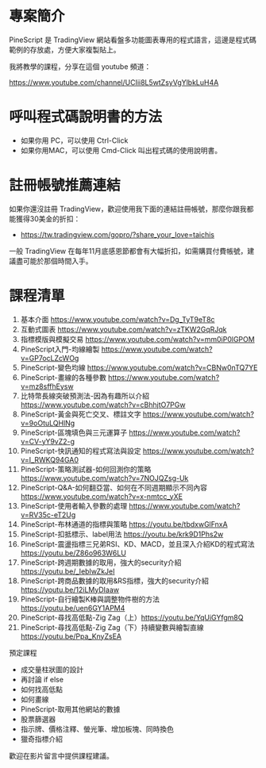 # 專案簡介

PineScript 是 TradingView 網站看盤多功能圖表專用的程式語言，這邊是程式碼範例的存放處，方便大家複製貼上。

我將教學的課程，分享在這個 youtube 頻道：

https://www.youtube.com/channel/UCIii8L5wtZsyVgYlbkLuH4A

# 呼叫程式碼說明書的方法

* 如果你用 PC，可以使用 Ctrl-Click
* 如果你用MAC，可以使用 Cmd-Click
叫出程式碼的使用說明書。

# 註冊帳號推薦連結

如果你還沒註冊 TradingView，歡迎使用我下面的連結註冊帳號，那麼你跟我都能獲得30美金的折扣：

* https://tw.tradingview.com/gopro/?share_your_love=taichis

一般 TradingView 在每年11月底感恩節都會有大幅折扣，如需購買付費帳號，建議盡可能於那個時間入手。

# 課程清單

1. 基本介面  https://www.youtube.com/watch?v=Dg_TyT9eT8c
2. 互動式圖表 https://www.youtube.com/watch?v=zTKW2GqRJqk
3. 指標模版與模擬交易 https://www.youtube.com/watch?v=mm0iP0lGPOM
4. PineScript入門-均線繪製 https://www.youtube.com/watch?v=GP7ocLZcWOg
5. PineScript-變色均線 https://www.youtube.com/watch?v=CBNw0nTQ7YE
6. PineScript-畫線的各種參數 https://www.youtube.com/watch?v=mz8sffhEysw
7. 比特幣長線突破預測法-因為有趣所以介紹 https://www.youtube.com/watch?v=cBhhjtO7PGw
8. PineScript-黃金與死亡交叉、標註文字  https://www.youtube.com/watch?v=9oOtuLQHlNg
9. PineScript-區塊填色與三元運算子  https://www.youtube.com/watch?v=CV-yY9vZ2-g
10. PineScript-快訊通知的程式寫法與設定  https://www.youtube.com/watch?v=I_RWKQ94GA0
11. PineScript-策略測試器-如何回測你的策略 https://www.youtube.com/watch?v=7NOJQZsg-Uk
12. PineScript-Q&A-如何翻亞當、如何在不同週期顯示不同內容  https://www.youtube.com/watch?v=x-nmtcc_yXE
13. PineScript-使用者輸入參數的處理 https://www.youtube.com/watch?v=RV35c-eT2Ug
14. PineScript-布林通道的指標與策略 https://youtu.be/tbdxwGlFnxA
15. PineScript-扣抵標示、label用法 https://youtu.be/krk9D1Phs2w
16. PineScript-震盪指標三兄弟RSI、KD、MACD，並且深入介紹KD的程式寫法 https://youtu.be/Z86o963W6LU
17. PineScript-跨週期數據的取用，強大的security介紹 https://youtu.be/_IebIwZkJeI
18. PineScript-跨商品數據的取用&RS指標，強大的security介紹 https://youtu.be/12iLMyDIaaw
19. PineScript-自行繪製K棒與調整物件樹的方法 https://youtu.be/uen6GY1APM4
20. PineScript-尋找高低點-Zig Zag（上）https://youtu.be/YqUiGYfgm8Q
21. PineScript-尋找高低點-Zig Zag（下）持續變數與繪製直線 https://youtu.be/Ppa_KnyZsEA


預定課程

* 成交量柱狀圖的設計
* 再討論 if else
* 如何找高低點
* 如何畫線
* PineScript-取用其他網站的數據
* 股票篩選器
* 指示牌、價格注釋、螢光筆、增加板塊、同時換色
* 獵奇指標介紹

歡迎在影片留言中提供課程建議。




